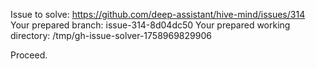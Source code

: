 Issue to solve: https://github.com/deep-assistant/hive-mind/issues/314
Your prepared branch: issue-314-8d04dc50
Your prepared working directory: /tmp/gh-issue-solver-1758969829906

Proceed.